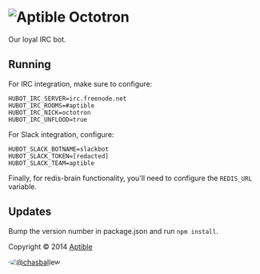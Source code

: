 # ![Aptible](http://aptible-media-assets-manual.s3.amazonaws.com/tiny-github-icon.png) Octotron

Our loyal IRC bot.

## Running

For IRC integration, make sure to configure:

    HUBOT_IRC_SERVER=irc.freenode.net
    HUBOT_IRC_ROOMS=#aptible
    HUBOT_IRC_NICK=octotron
    HUBOT_IRC_UNFLOOD=true

For Slack integration, configure:

    HUBOT_SLACK_BOTNAME=slackbot
    HUBOT_SLACK_TOKEN=[redacted]
    HUBOT_SLACK_TEAM=aptible

Finally, for redis-brain functionality, you'll need to configure the `REDIS_URL` variable.

## Updates

Bump the version number in package.json and run `npm install`.

Copyright &copy; 2014 [Aptible](https://www.aptible.com)

[<img src="https://s.gravatar.com/avatar/a0ca2194d5135713a06d49bc4a358b14?s=60" style="border-radius: 50%;" alt="@chasballew" />](https://github.com/chasballew)
